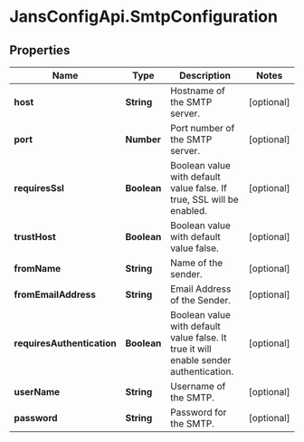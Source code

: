 # JansConfigApi.SmtpConfiguration

## Properties

Name | Type | Description | Notes
------------ | ------------- | ------------- | -------------
**host** | **String** | Hostname of the SMTP server. | [optional] 
**port** | **Number** | Port number of the SMTP server. | [optional] 
**requiresSsl** | **Boolean** | Boolean value with default value false. If true, SSL will be enabled. | [optional] 
**trustHost** | **Boolean** | Boolean value with default value false. | [optional] 
**fromName** | **String** | Name of the sender. | [optional] 
**fromEmailAddress** | **String** | Email Address of the Sender. | [optional] 
**requiresAuthentication** | **Boolean** | Boolean value with default value false. It true it will enable sender authentication. | [optional] 
**userName** | **String** | Username of the SMTP. | [optional] 
**password** | **String** | Password for the SMTP. | [optional] 


